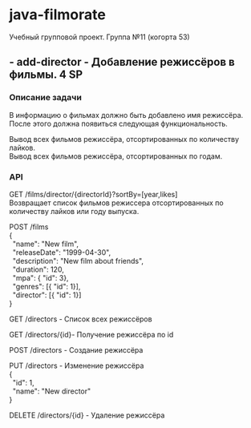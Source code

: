 # java-filmorate
Учебный групповой проект. Группа №11 (когорта 53) 

## - add-director - Добавление режиссёров в фильмы. 4 SP

### Описание задачи
В информацию о фильмах должно быть добавлено имя режиссёра. После этого должна появиться следующая функциональность.

Вывод всех фильмов режиссёра, отсортированных по количеству лайков.<br>
Вывод всех фильмов режиссёра, отсортированных по годам.

### API

GET /films/director/{directorId}?sortBy=[year,likes]<br>
Возвращает список фильмов режиссера отсортированных по количеству лайков или году выпуска.

POST /films<br>
{<br>
&ensp;"name": "New film",<br>
&ensp;"releaseDate": "1999-04-30",<br>
&ensp;"description": "New film about friends",<br>
&ensp;"duration": 120,<br>
&ensp;"mpa": { "id": 3},<br>
&ensp;"genres": [{ "id": 1}],<br>
&ensp;"director": [{ "id": 1}]<br>
}<br>

GET /directors - Список всех режиссёров

GET /directors/{id}- Получение режиссёра по id

POST /directors - Создание режиссёра

PUT /directors - Изменение режиссёра<br>
{<br>
&ensp;"id": 1,<br>
&ensp;"name": "New director"<br>
}<br>

DELETE /directors/{id} - Удаление режиссёра